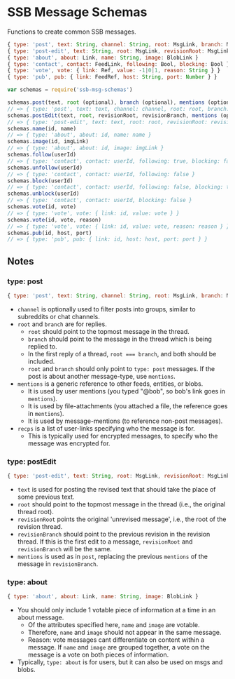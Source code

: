 # SSB Message Schemas

Functions to create common SSB messages.

```js
{ type: 'post', text: String, channel: String, root: MsgLink, branch: MsgLink, recps: FeedLinks, mentions: Links }
{ type: 'post-edit', text: String, root: MsgLink, revisionRoot: MsgLink, revisionBranch: MsgLink, mentions: Links }
{ type: 'about', about: Link, name: String, image: BlobLink }
{ type: 'contact', contact: FeedLink, following: Bool, blocking: Bool }
{ type: 'vote', vote: { link: Ref, value: -1|0|1, reason: String } }
{ type: 'pub', pub: { link: FeedRef, host: String, port: Number } }
```


```js
var schemas = require('ssb-msg-schemas')

schemas.post(text, root (optional), branch (optional), mentions (optional), recps (optional), channel (optional))
// => { type: 'post', text: text, channel: channel, root: root, branch: branch, mentions: mentions, recps: recps }
schemas.postEdit(text, root, revisionRoot, revisionBranch, mentions (optional))
// => { type: 'post-edit', text: text, root: root, revisionRoot: revisionRoot, revisionBranch: revisionBranch, mentions: mentions }
schemas.name(id, name)
// => { type: 'about', about: id, name: name }
schemas.image(id, imgLink)
// => { type: 'about', about: id, image: imgLink }
schemas.follow(userId)
// => { type: 'contact', contact: userId, following: true, blocking: false }
schemas.unfollow(userId)
// => { type: 'contact', contact: userId, following: false }
schemas.block(userId)
// => { type: 'contact', contact: userId, following: false, blocking: true }
schemas.unblock(userId)
// => { type: 'contact', contact: userId, blocking: false }
schemas.vote(id, vote)
// => { type: 'vote', vote: { link: id, value: vote } }
schemas.vote(id, vote, reason)
// => { type: 'vote', vote: { link: id, value: vote, reason: reason } }
schemas.pub(id, host, port)
// => { type: 'pub', pub: { link: id, host: host, port: port } }
```

## Notes

### type: post

```js
{ type: 'post', text: String, channel: String, root: MsgLink, branch: MsgLink, recps: FeedLinks, mentions: Links }
```

 - `channel` is optionally used to filter posts into groups, similar to subreddits or chat channels.
 - `root` and `branch` are for replies.
   - `root` should point to the topmost message in the thread.
   - `branch` should point to the message in the thread which is being replied to.
   - In the first reply of a thread, `root === branch`, and both should be included.
   - `root` and `branch` should only point to `type: post` messages. If the post is about another message-type, use `mentions`.
 - `mentions` is a generic reference to other feeds, entities, or blobs.
   - It is used by user mentions (you typed "@bob", so bob's link goes in `mentions`).
   - It is used by file-attachments (you attached a file, the reference goes in `mentions`).
   - It is used by message-mentions (to reference non-post messages).
 - `recps` is a list of user-links specifying who the message is for.
   - This is typically used for encrypted messages, to specify who the message was encrypted for.

### type: postEdit

```js
{ type: 'post-edit', text: String, root: MsgLink, revisionRoot: MsgLink, revisionBranch: MsgLink, mentions: Links }
```

- `text` is used for posting the revised text that should take the place of some
  previous text.
- `root` should point to the topmost message in the thread (i.e., the original
  thread root).
- `revisionRoot` points the original 'unrevised message', i.e., the root of the
  revision thread.
- `revisionBranch` should point to the previous revision in the revision
  thread. If this is the first edit to a message, `revisionRoot` and
  `revisionBranch` will be the same.
- `mentions` is used as in `post`, replacing the previous `mentions` of the
  message in `revisionBranch`.


### type: about

```js
{ type: 'about', about: Link, name: String, image: BlobLink }
```

 - You should only include 1 votable piece of information at a time in an about message.
   - Of the attributes specified here, `name` and `image` are votable.
   - Therefore, `name` and `image` should not appear in the same message.
   - Reason: vote messages cant differentiate on content within a message. If `name` and `image` are grouped together, a vote on the message is a vote on both pieces of information.
 - Typically, `type: about` is for users, but it can also be used on msgs and blobs.
